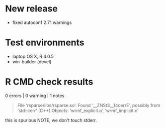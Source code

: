 # New release

- fixed autoconf 2.71 warnings

# Test environments

- laptop OS X, R 4.0.5
- win-builder (devel)

# R CMD check results

0 errors | 0 warning | 1 notes

> File ‘rsparse/libs/rsparse.so’:
  Found ‘__ZNSt3__14cerrE’, possibly from ‘std::cerr’ (C++)
    Objects: ‘wrmf_explicit.o’, ‘wrmf_implicit.o’
    
this is spurious NOTE, we don't touch stderr.
